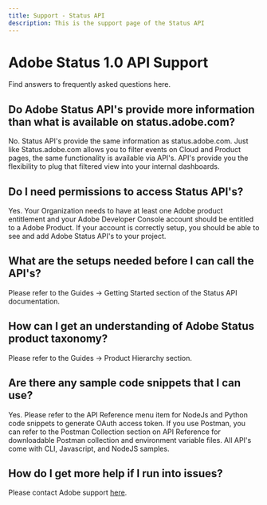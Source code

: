 ```yaml
---
title: Support - Status API
description: This is the support page of the Status API 
---
```


<Hero slots="heading, text" background="rgb(19, 93, 183)"/>

# Adobe Status 1.0 API Support

Find answers to frequently asked questions here.

## Do Adobe Status API's provide  more information than what is available on status.adobe.com?

No. Status API's provide the same information as status.adobe.com. Just like Status.adobe.com allows you to filter events on Cloud and Product pages, the same functionality is available via API's. API's provide you the flexibility to plug that filtered view into your internal dashboards.

## Do I need permissions to access Status API's?

Yes. Your Organization needs to have at least one Adobe product entitlement and your Adobe Developer Console account should be entitled to a Adobe Product. If your account is correctly setup, you should be able to see and add Adobe Status API's to your project.

## What are the setups needed before I can call the API's?

Please refer to the Guides -> Getting Started section of the Status API documentation.

## How can I get an understanding of Adobe Status product taxonomy?

Please refer to the Guides -> Product Hierarchy section.

## Are there any sample code snippets that I can use?

Yes. Please refer to the API Reference menu item for NodeJs and Python code snippets to generate OAuth access token. If you use Postman, you can refer to the Postman Collection section on API Reference for downloadable Postman collection and environment variable files. All API's come with CLI, Javascript, and NodeJS samples.

## How do I get more help if I run into issues?

Please contact Adobe support [here](https://experienceleague.adobe.com/?support-tab=home#support). 
